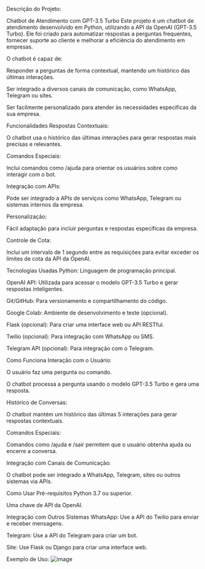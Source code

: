 
Descrição do Projeto:

Chatbot de Atendimento com GPT-3.5 Turbo
Este projeto é um chatbot de atendimento desenvolvido em Python, utilizando a API da OpenAI (GPT-3.5 Turbo). Ele foi criado para automatizar respostas a perguntas frequentes, fornecer suporte ao cliente e melhorar a eficiência do atendimento em empresas.

O chatbot é capaz de:

Responder a perguntas de forma contextual, mantendo um histórico das últimas interações.

Ser integrado a diversos canais de comunicação, como WhatsApp, Telegram ou sites.

Ser facilmente personalizado para atender às necessidades específicas da sua empresa.

Funcionalidades
Respostas Contextuais:

O chatbot usa o histórico das últimas interações para gerar respostas mais precisas e relevantes.

Comandos Especiais:

Inclui comandos como /ajuda para orientar os usuários sobre como interagir com o bot.

Integração com APIs:

Pode ser integrado a APIs de serviços como WhatsApp, Telegram ou sistemas internos da empresa.

Personalização:

Fácil adaptação para incluir perguntas e respostas específicas da empresa.

Controle de Cota:

Inclui um intervalo de 1 segundo entre as requisições para evitar exceder os limites de cota da API da OpenAI.

Tecnologias Usadas
Python: Linguagem de programação principal.

OpenAI API: Utilizada para acessar o modelo GPT-3.5 Turbo e gerar respostas inteligentes.

Git/GitHub: Para versionamento e compartilhamento do código.

Google Colab: Ambiente de desenvolvimento e teste (opcional).

Flask (opcional): Para criar uma interface web ou API RESTful.

Twilio (opcional): Para integração com WhatsApp ou SMS.

Telegram API (opcional): Para integração com o Telegram.

Como Funciona
Interação com o Usuário:

O usuário faz uma pergunta ou comando.

O chatbot processa a pergunta usando o modelo GPT-3.5 Turbo e gera uma resposta.

Histórico de Conversas:

O chatbot mantém um histórico das últimas 5 interações para gerar respostas contextuais.

Comandos Especiais:

Comandos como /ajuda e /sair permitem que o usuário obtenha ajuda ou encerre a conversa.

Integração com Canais de Comunicação:

O chatbot pode ser integrado a WhatsApp, Telegram, sites ou outros sistemas via APIs.

Como Usar
Pré-requisitos
Python 3.7 ou superior.

Uma chave de API da OpenAI.

Integração com Outros Sistemas
WhatsApp: Use a API do Twilio para enviar e receber mensagens.

Telegram: Use a API do Telegram para criar um bot.

Site: Use Flask ou Django para criar uma interface web.

Exemplo de Uso:
![image](https://github.com/user-attachments/assets/51b8e063-14fd-48ce-92a9-f0626aceeb70)



